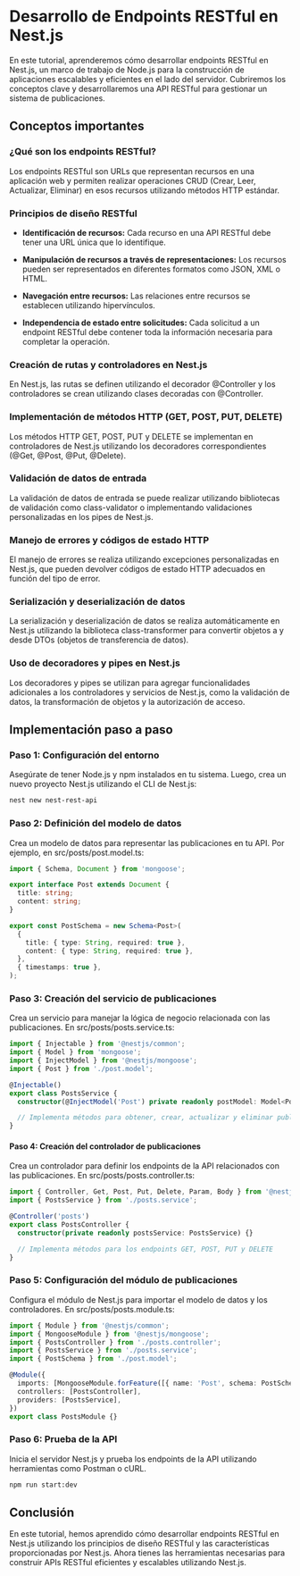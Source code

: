 # Desarrollo de Endpoints RESTful en Nest.js

En este tutorial, aprenderemos cómo desarrollar endpoints RESTful en Nest.js, un marco de trabajo de Node.js para la construcción de aplicaciones escalables y eficientes en el lado del servidor. Cubriremos los conceptos clave y desarrollaremos una API RESTful para gestionar un sistema de publicaciones.

## Conceptos importantes

### ¿Qué son los endpoints RESTful?

Los endpoints RESTful son URLs que representan recursos en una aplicación web y permiten realizar operaciones CRUD (Crear, Leer, Actualizar, Eliminar) en esos recursos utilizando métodos HTTP estándar.

### Principios de diseño RESTful

- **Identificación de recursos:** Cada recurso en una API RESTful debe tener una URL única que lo identifique.
- **Manipulación de recursos a través de representaciones:** Los recursos pueden ser representados en diferentes formatos como JSON, XML o HTML.
- **Navegación entre recursos:** Las relaciones entre recursos se establecen utilizando hipervínculos.

- **Independencia de estado entre solicitudes:** Cada solicitud a un endpoint RESTful debe contener toda la información necesaria para completar la operación.

### Creación de rutas y controladores en Nest.js

En Nest.js, las rutas se definen utilizando el decorador @Controller y los controladores se crean utilizando clases decoradas con @Controller.

### Implementación de métodos HTTP (GET, POST, PUT, DELETE)

Los métodos HTTP GET, POST, PUT y DELETE se implementan en controladores de Nest.js utilizando los decoradores correspondientes (@Get, @Post, @Put, @Delete).

### Validación de datos de entrada

La validación de datos de entrada se puede realizar utilizando bibliotecas de validación como class-validator o implementando validaciones personalizadas en los pipes de Nest.js.

### Manejo de errores y códigos de estado HTTP

El manejo de errores se realiza utilizando excepciones personalizadas en Nest.js, que pueden devolver códigos de estado HTTP adecuados en función del tipo de error.

### Serialización y deserialización de datos

La serialización y deserialización de datos se realiza automáticamente en Nest.js utilizando la biblioteca class-transformer para convertir objetos a y desde DTOs (objetos de transferencia de datos).

### Uso de decoradores y pipes en Nest.js

Los decoradores y pipes se utilizan para agregar funcionalidades adicionales a los controladores y servicios de Nest.js, como la validación de datos, la transformación de objetos y la autorización de acceso.

## Implementación paso a paso

### **Paso 1:** Configuración del entorno

Asegúrate de tener Node.js y npm instalados en tu sistema. Luego, crea un nuevo proyecto Nest.js utilizando el CLI de Nest.js:

``` bash
nest new nest-rest-api
```
### **Paso 2:** Definición del modelo de datos

Crea un modelo de datos para representar las publicaciones en tu API. Por ejemplo, en src/posts/post.model.ts:

``` ts
import { Schema, Document } from 'mongoose';

export interface Post extends Document {
  title: string;
  content: string;
}

export const PostSchema = new Schema<Post>(
  {
    title: { type: String, required: true },
    content: { type: String, required: true },
  },
  { timestamps: true },
);
```
### **Paso 3:** Creación del servicio de publicaciones

Crea un servicio para manejar la lógica de negocio relacionada con las publicaciones. En src/posts/posts.service.ts:

``` ts
import { Injectable } from '@nestjs/common';
import { Model } from 'mongoose';
import { InjectModel } from '@nestjs/mongoose';
import { Post } from './post.model';

@Injectable()
export class PostsService {
  constructor(@InjectModel('Post') private readonly postModel: Model<Post>) {}

  // Implementa métodos para obtener, crear, actualizar y eliminar publicaciones
}
```
#### **Paso 4:** Creación del controlador de publicaciones

Crea un controlador para definir los endpoints de la API relacionados con las publicaciones. En src/posts/posts.controller.ts:

``` ts
import { Controller, Get, Post, Put, Delete, Param, Body } from '@nestjs/common';
import { PostsService } from './posts.service';

@Controller('posts')
export class PostsController {
  constructor(private readonly postsService: PostsService) {}

  // Implementa métodos para los endpoints GET, POST, PUT y DELETE
}
```
### **Paso 5:** Configuración del módulo de publicaciones

Configura el módulo de Nest.js para importar el modelo de datos y los controladores. En src/posts/posts.module.ts:

``` ts
import { Module } from '@nestjs/common';
import { MongooseModule } from '@nestjs/mongoose';
import { PostsController } from './posts.controller';
import { PostsService } from './posts.service';
import { PostSchema } from './post.model';

@Module({
  imports: [MongooseModule.forFeature([{ name: 'Post', schema: PostSchema }])],
  controllers: [PostsController],
  providers: [PostsService],
})
export class PostsModule {}
```
### **Paso 6:** Prueba de la API

Inicia el servidor Nest.js y prueba los endpoints de la API utilizando herramientas como Postman o cURL.

``` bash
npm run start:dev
```

## Conclusión

En este tutorial, hemos aprendido cómo desarrollar endpoints RESTful en Nest.js utilizando los principios de diseño RESTful y las características proporcionadas por Nest.js. Ahora tienes las herramientas necesarias para construir APIs RESTful eficientes y escalables utilizando Nest.js.